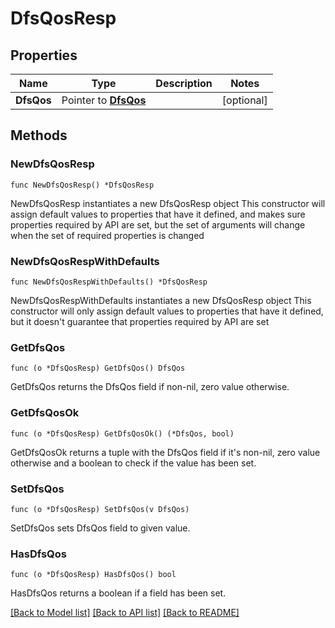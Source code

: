 # DfsQosResp

## Properties

Name | Type | Description | Notes
------------ | ------------- | ------------- | -------------
**DfsQos** | Pointer to [**DfsQos**](DfsQos.md) |  | [optional] 

## Methods

### NewDfsQosResp

`func NewDfsQosResp() *DfsQosResp`

NewDfsQosResp instantiates a new DfsQosResp object
This constructor will assign default values to properties that have it defined,
and makes sure properties required by API are set, but the set of arguments
will change when the set of required properties is changed

### NewDfsQosRespWithDefaults

`func NewDfsQosRespWithDefaults() *DfsQosResp`

NewDfsQosRespWithDefaults instantiates a new DfsQosResp object
This constructor will only assign default values to properties that have it defined,
but it doesn't guarantee that properties required by API are set

### GetDfsQos

`func (o *DfsQosResp) GetDfsQos() DfsQos`

GetDfsQos returns the DfsQos field if non-nil, zero value otherwise.

### GetDfsQosOk

`func (o *DfsQosResp) GetDfsQosOk() (*DfsQos, bool)`

GetDfsQosOk returns a tuple with the DfsQos field if it's non-nil, zero value otherwise
and a boolean to check if the value has been set.

### SetDfsQos

`func (o *DfsQosResp) SetDfsQos(v DfsQos)`

SetDfsQos sets DfsQos field to given value.

### HasDfsQos

`func (o *DfsQosResp) HasDfsQos() bool`

HasDfsQos returns a boolean if a field has been set.


[[Back to Model list]](../README.md#documentation-for-models) [[Back to API list]](../README.md#documentation-for-api-endpoints) [[Back to README]](../README.md)


